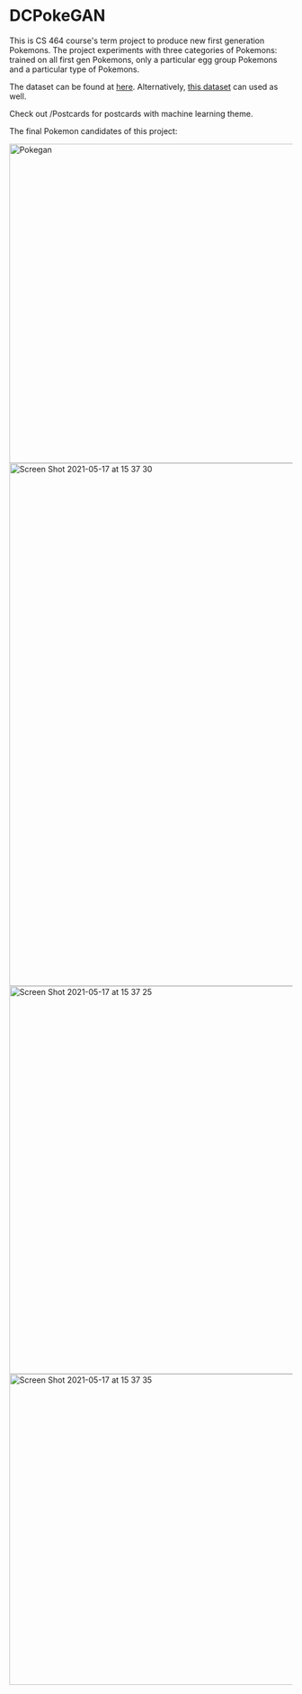 # DCPokeGAN
This is CS 464 course's term project to produce new first generation Pokemons. The project experiments with three categories of Pokemons: trained on all first gen Pokemons, only a particular egg group Pokemons and a particular type of Pokemons.

The dataset can be found at [here](https://www.kaggle.com/lantian773030/pokemonclassification). Alternatively, [this dataset](https://www.kaggle.com/kvpratama/pokemon-images-dataset) can used as well.

Check out /Postcards for postcards with machine learning theme.

The final Pokemon candidates of this project:

<img width="568" alt="Pokegan" src="https://user-images.githubusercontent.com/77360680/118488295-43da0780-b724-11eb-839a-09c07dd5164c.png">


<img width="930" alt="Screen Shot 2021-05-17 at 15 37 30" src="https://user-images.githubusercontent.com/77360680/118489831-f494d680-b725-11eb-91df-7d0d7c0c10ed.png">

<img width="690" alt="Screen Shot 2021-05-17 at 15 37 25" src="https://user-images.githubusercontent.com/77360680/118489762-e050d980-b725-11eb-8643-35f13ff80dd8.png">

<img width="553" alt="Screen Shot 2021-05-17 at 15 37 35" src="https://user-images.githubusercontent.com/77360680/118489737-d929cb80-b725-11eb-80ad-4b136edf28ca.png">

